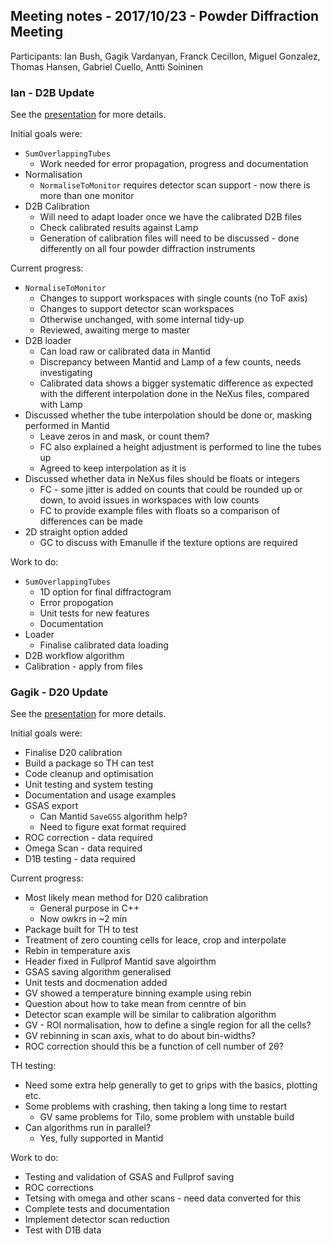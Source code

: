 ## Meeting notes - 2017/10/23 - Powder Diffraction Meeting

Participants: Ian Bush, Gagik Vardanyan, Franck Cecillon, Miguel Gonzalez, Thomas Hansen, Gabriel Cuello, Antti Soininen

### Ian - D2B Update

See the [presentation](2017-10-23-D2B.pdf) for more details.

Initial goals were:
 * `SumOverlappingTubes`
   * Work needed for error propagation, progress and documentation
 * Normalisation
   * `NormaliseToMonitor` requires detector scan support - now there is more than one monitor
 * D2B Calibration
   * Will need to adapt loader once we have the calibrated D2B files
   * Check calibrated results against Lamp
   * Generation of calibration files will need to be discussed - done differently on all four powder diffraction instruments

Current progress:
 * `NormaliseToMonitor`
   * Changes to support workspaces with single counts (no ToF axis)
   * Changes to support detector scan workspaces
   * Otherwise unchanged, with some internal tidy-up
   * Reviewed, awaiting merge to master
 * D2B loader
   * Can load raw or calibrated data in Mantid
   * Discrepancy between Mantid and Lamp of a few counts, needs investigating
   * Calibrated data shows a bigger systematic difference as expected with the different interpolation done in the NeXus files, compared with Lamp
 * Discussed whether the tube interpolation should be done or, masking performed in Mantid
   * Leave zeros in and mask, or count them?
   * FC also explained a height adjustment is performed to line the tubes up
   * Agreed to keep interpolation as it is
 * Discussed whether data in NeXus files should be floats or integers
   * FC - some jitter is added on counts that could be rounded up or down, to avoid issues in workspaces with low counts
   * FC to provide example files with floats so a comparison of differences can be made
 * 2D straight option added
   * GC to discuss with Emanulle if the texture options are required

Work to do:
 * `SumOverlappingTubes`
   * 1D option for final diffractogram
   * Error propogation
   * Unit tests for new features
   * Documentation
 * Loader
   * Finalise calibrated data loading
 * D2B workflow algorithm
 * Calibration - apply from files

### Gagik - D20 Update

See the [presentation](2017-10-23-D20.pdf) for more details.

Initial goals were:
* Finalise D20 calibration
* Build a package so TH can test
* Code cleanup and optimisation
* Unit testing and system testing
* Documentation and usage examples
* GSAS export
  * Can Mantid `SaveGSS` algorithm help?
  * Need to figure exat format required
* ROC correction - data required
* Omega Scan - data required
* D1B testing - data required

Current progress:
* Most likely mean method for D20 calibration
  * General purpose in C++
  * Now owkrs in ~2 min
* Package built for TH to test
* Treatment of zero counting cells for leace, crop and interpolate
* Rebin in temperature axis
* Header fixed in Fullprof Mantid save algoirthm
* GSAS saving algorithm generalised
* Unit tests and docmenation added
* GV showed a temperature binning example using rebin
 * Question about how to take mean from cenntre of bin
* Detector scan example will be similar to calibration algorithm
* GV - ROI normalisation, how to define a single region for all the cells?
* GV rebinning in scan axis, what to do about bin-widths?
* ROC correction should this be a function of cell number of 2&theta;?

TH testing:
* Need some extra help generally to get to grips with the basics, plotting etc.
* Some problems with crashing, then taking a long time to restart
  * GV same problems for Tilo, some problem with unstable build
* Can algorithms run in parallel?
  * Yes, fully supported in Mantid

Work to do:
* Testing and validation of GSAS and Fullprof saving
* ROC corrections
* Tetsing with omega and other scans - need data converted for this
* Complete tests and documentation
* Implement detector scan reduction
* Test with D1B data



